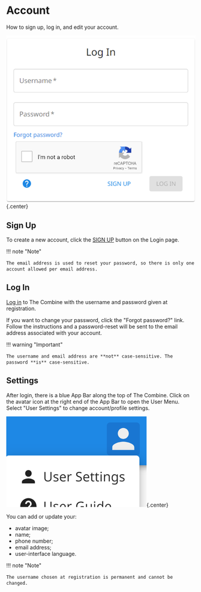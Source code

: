 # Account

How to sign up, log in, and edit your account.

![Login](images/login.png){.center}

## Sign Up

To create a new account, click the [SIGN UP](../sign-up) button on the Login page.

!!! note "Note"

    The email address is used to reset your password, so there is only one account allowed per email address.

## Log In

[Log in](../login) to The Combine with the username and password given at registration.

If you want to change your password, click the "Forgot password?" link. Follow the instructions and a password-reset
will be sent to the email address associated with your account.

!!! warning "Important"

    The username and email address are **not** case-sensitive. The password **is** case-sensitive.

## Settings

After login, there is a blue App Bar along the top of The Combine. Click on the avatar icon at the right end of the App
Bar to open the User Menu. Select "User Settings" to change account/profile settings.

![User Menu](images/userMenu.png){.center}

You can add or update your:

- avatar image;
- name;
- phone number;
- email address;
- user-interface language.

!!! note "Note"

    The username chosen at registration is permanent and cannot be changed.
